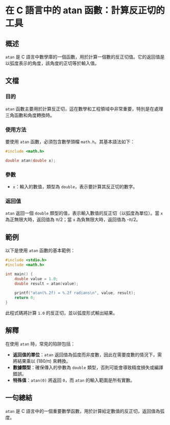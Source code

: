 <!--
Meta Description: # 在 C 語言中的 atan 函數：計算反正切的工具 ## 概述 `atan` 是 C 語言中數學庫的一個函數，用於計算一個數的反正切值。它的返回值是以弧度表示的角度，該角度的正切等於輸入值。 ## 文檔 ### 目的 `atan` 函數主要用於計算反正切，這在數學和工程領域中非常重要，特別是在處...
Meta Keywords: atan, double, math, include, value
-->

# 在 C 語言中的 atan 函數：計算反正切的工具

## 概述
`atan` 是 C 語言中數學庫的一個函數，用於計算一個數的反正切值。它的返回值是以弧度表示的角度，該角度的正切等於輸入值。

## 文檔
### 目的
`atan` 函數主要用於計算反正切，這在數學和工程領域中非常重要，特別是在處理三角函數和角度轉換時。

### 使用方法
要使用 `atan` 函數，必須包含數學頭檔 `math.h`。其基本語法如下：

```c
#include <math.h>

double atan(double x);
```

### 參數
- `x`：輸入的數值，類型為 `double`，表示要計算其反正切的數字。

### 返回值
`atan` 返回一個 `double` 類型的值，表示輸入數值的反正切（以弧度為單位）。當 `x` 為正無限大時，返回值為 π/2；當 `x` 為負無限大時，返回值為 -π/2。

## 範例
以下是使用 `atan` 函數的基本範例：

```c
#include <stdio.h>
#include <math.h>

int main() {
    double value = 1.0;
    double result = atan(value);
    
    printf("atan(%.2f) = %.2f radians\n", value, result);
    return 0;
}
```

此程式碼將計算 `1.0` 的反正切，並以弧度形式輸出結果。

## 解釋
在使用 `atan` 時，常見的陷阱包括：
- **返回值的單位**：`atan` 返回值為弧度而非度數，因此在需要度數的情況下，需將結果乘以 (180/π) 來轉換。
- **數據類型**：確保傳入的參數為 `double` 類型，否則可能會導致精度損失或編譯錯誤。
- **特殊值**：`atan(0)` 將返回 `0`，而 `atan` 的輸入範圍是所有實數。

## 一句總結
`atan` 是 C 語言中的一個重要數學函數，用於計算給定數值的反正切，返回值為弧度。